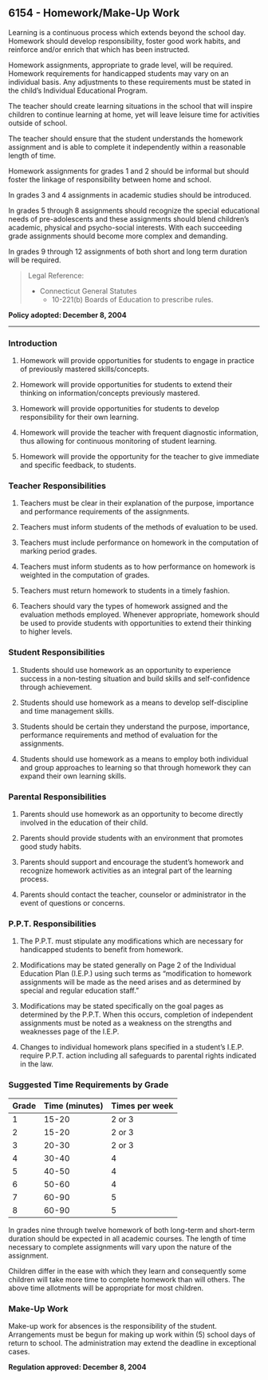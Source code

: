 ## 6154 - Homework/Make-Up Work

Learning is a continuous process which extends beyond the school day. Homework should develop responsibility, foster good work habits, and reinforce and/or enrich that which has been instructed.

Homework assignments, appropriate to grade level, will be required. Homework requirements for handicapped students may vary on an individual basis. Any adjustments to these requirements must be stated in the child’s Individual Educational Program.

The teacher should create learning situations in the school that will inspire children to continue learning at home, yet will leave leisure time for activities outside of school.

The teacher should ensure that the student understands the homework assignment and is able to complete it independently within a reasonable length of time.

Homework assignments for grades 1 and 2 should be informal but should foster the linkage of responsibility between home and school.

In grades 3 and 4 assignments in academic studies should be introduced.

In grades 5 through 8 assignments should recognize the special educational needs of pre-adolescents and these assignments should blend children’s academic, physical and psycho-social interests. With each succeeding grade assignments should become more complex and demanding.

In grades 9 through 12 assignments of both short and long term duration will be required.

> Legal Reference: 
> 
> * Connecticut General Statutes
>   * 10-221(b) Boards of Education to prescribe rules.

**Policy adopted:  December 8, 2004**

---

### Introduction

1.  Homework will provide opportunities for students to engage in practice of previously mastered skills/concepts.

2.  Homework will provide opportunities for students to extend their thinking on information/concepts previously mastered.

3.  Homework will provide opportunities for students to develop responsibility for their own learning.

4.  Homework will provide the teacher with frequent diagnostic information, thus allowing for continuous monitoring of student learning.

5.  Homework will provide the opportunity for the teacher to give immediate and specific feedback, to students.

### Teacher Responsibilities

1.  Teachers must be clear in their explanation of the purpose, importance and performance requirements of the assignments.

2.  Teachers must inform students of the methods of evaluation to be used.

3.  Teachers must include performance on homework in the computation of marking period grades.

4.  Teachers must inform students as to how performance on homework is weighted in the computation of grades.

5.  Teachers must return homework to students in a timely fashion.

6.  Teachers should vary the types of homework assigned and the evaluation methods employed. Whenever appropriate, homework should be used to provide students with opportunities to extend their thinking to higher levels.

### Student Responsibilities

1.  Students should use homework as an opportunity to experience success in a non-testing situation and build skills and self-confidence through achievement.

2.  Students should use homework as a means to develop self-discipline and time management skills.

3.  Students should be certain they understand the purpose, importance, performance requirements and method of evaluation for the assignments.

4.  Students should use homework as a means to employ both individual and group approaches to learning so that through homework they can expand their own learning skills.

### Parental Responsibilities

1.  Parents should use homework as an opportunity to become directly involved in the education of their child.

2.  Parents should provide students with an environment that promotes good study habits.

3.  Parents should support and encourage the student’s homework and recognize homework activities as an integral part of the learning process.

4.  Parents should contact the teacher, counselor or administrator in the event of questions or concerns.

### P.P.T. Responsibilities

1.  The P.P.T. must stipulate any modifications which are necessary for handicapped students to benefit from homework.

2.  Modifications may be stated generally on Page 2 of the Individual Education Plan (I.E.P.) using such terms as “modification to homework assignments will be made as the need arises and as determined by special and regular education staff.”

3.  Modifications may be stated specifically on the goal pages as determined by the P.P.T. When this occurs, completion of independent assignments must be noted as a weakness on the strengths and weaknesses page of the I.E.P.

4.  Changes to individual homework plans specified in a student’s I.E.P. require P.P.T. action including all safeguards to parental rights indicated in the law.

### Suggested Time Requirements by Grade

| Grade | Time (minutes) | Times per week |
| -- | -- | -- |
| 1 | 15-20 | 2 or 3 |
| 2 | 15-20 | 2 or 3 |
| 3 | 20-30 | 2 or 3 |
| 4 | 30-40 | 4 |
| 5 | 40-50 | 4 |
| 6 | 50-60 | 4 |
| 7 | 60-90 | 5 |
| 8 | 60-90 | 5 |

In grades nine through twelve homework of both long-term and short-term duration should be expected in all academic courses. The length of time necessary to complete assignments will vary upon the nature of the assignment.

Children differ in the ease with which they learn and consequently some children will take more time to complete homework than will others. The above time allotments will be appropriate for most children.

### Make-Up Work

Make-up work for absences is the responsibility of the student.  Arrangements must be begun for making up work within (5) school days of return to school.  The administration may extend the deadline in exceptional cases.

**Regulation approved:  December 8, 2004**

